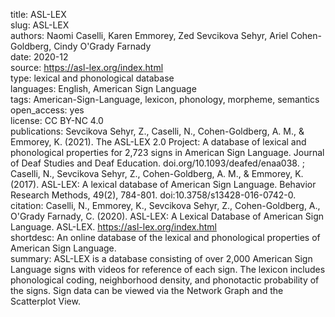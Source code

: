 title: ASL-LEX  
slug: ASL-LEX  
authors: Naomi Caselli, Karen Emmorey, Zed Sevcikova Sehyr, Ariel Cohen-Goldberg, Cindy O'Grady Farnady  
date: 2020-12  
source: https://asl-lex.org/index.html  
type: lexical and phonological database  
languages: English, American Sign Language  
tags: American-Sign-Language, lexicon, phonology, morpheme, semantics  
open_access: yes  
license: CC BY-NC 4.0  
publications: Sevcikova Sehyr, Z., Caselli, N., Cohen-Goldberg, A. M., & Emmorey, K. (2021). The ASL-LEX 2.0 Project: A database of lexical and phonological properties for 2,723 signs in American Sign Language. Journal of Deaf Studies and Deaf Education. doi.org/10.1093/deafed/enaa038. ; Caselli, N., Sevcikova Sehyr, Z., Cohen-Goldberg, A. M., & Emmorey, K. (2017). ASL-LEX: A lexical database of American Sign Language. Behavior Research Methods, 49(2), 784-801. doi:10.3758/s13428-016-0742-0.  
citation: Caselli, N., Emmorey, K., Sevcikova Sehyr, Z., Cohen-Goldberg, A., O'Grady Farnady, C. (2020). ASL-LEX: A Lexical Database of American Sign Language. ASL-LEX. https://asl-lex.org/index.html  
shortdesc: An online database of the lexical and phonological properties of American Sign Language.  
summary: ASL-LEX is a database consisting of over 2,000 American Sign Language signs with videos for reference of each sign. The lexicon includes phonological coding, neighborhood density, and phonotactic probability of the signs. Sign data can be viewed via the Network Graph and the Scatterplot View.
